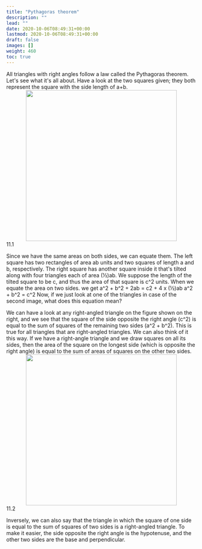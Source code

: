 ```yaml
---
title: "Pythagoras theorem"
description: ""
lead: ""
date: 2020-10-06T08:49:31+00:00
lastmod: 2020-10-06T08:49:31+00:00
draft: false
images: []
weight: 460
toc: true
---
```


All triangles with right angles follow a law called the Pythagoras theorem. Let's see what it's all about.
Have a look at the two squares given; they both represent the square with the side length of a+b.
<img src="11_1_pythagoras_theorem.jpg" width="400" style="display: block; margin: 0 auto;">
11.1 

Since we have the same areas on both sides, we can equate them. The left square has two rectangles of area ab units and two squares of length a and b, respectively. The right square has another square inside it that's tilted along with four triangles each of area (½)ab. We suppose the length of the tilted square to be c, and thus the area of that square is c^2 units. 
When we equate the area on two sides. we get
a^2 + b^2 + 2ab = c2 + 4 x (½)ab 
a^2 + b^2 = c^2
Now, if we just look at one of the triangles in case of the second image, what does this equation mean?


We can have a look at any right-angled triangle on the figure shown on the right, and we see that the square of the side opposite the right angle (c^2) is equal to the sum of squares of the remaining two sides (a^2 + b^2). This is true for all triangles that are right-angled triangles. 
We can also think of it this way.
If we have a right-angle triangle and we draw squares on all its sides, then the area of the square on the longest side (which is opposite the right angle) is equal to the sum of areas of squares on the other two sides. 
<img src="11_2_pythagoras_theorem_proof.gif" width="400" style="display: block; margin: 0 auto;">
11.2

Inversely, we can also say that the triangle in which the square of one side is equal to the sum of squares of two sides is a right-angled triangle.
To make it easier, the side opposite the right angle is the hypotenuse, and the other two sides are the base and perpendicular.
